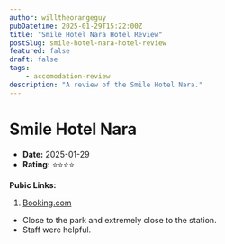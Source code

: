 ```yaml
---
author: willtheorangeguy
pubDatetime: 2025-01-29T15:22:00Z
title: "Smile Hotel Nara Hotel Review"
postSlug: smile-hotel-nara-hotel-review
featured: false
draft: false
tags:
    - accomodation-review
description: "A review of the Smile Hotel Nara."
---
```


# Smile Hotel Nara

-   **Date:** 2025-01-29
-   **Rating:** ⭐⭐⭐⭐

**Pubic Links:**

1. [Booking.com](https://www.booking.com/hotel/jp/sun-hotel-nara.en-gb.html?aid=304142&label=review_am&activeTab=htReviews&appvl_email=1&rurl=eb467cf17a32f222&type=total#tab-reviews)

-   Close to the park and extremely close to the station.
-   Staff were helpful.
